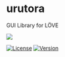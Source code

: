 # urutora
GUI Library for LÖVE

![](https://i.postimg.cc/L6G99zwh/ss.png)

[![License](http://img.shields.io/:license-MIT-blue.svg)](https://github.com/tavuntu/urutora/blob/master/LICENSE.md)
[![Version](http://img.shields.io/:version-0.0.4-green.svg)](https://github.com/tavuntu/urutora)
